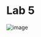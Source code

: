# Lab 5

![image](https://github.com/EmanElsefy/BCDV-4028/assets/113483167/f994a6a8-7fdb-4077-914e-a150dc4dd139)

